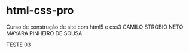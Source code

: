 # html-css-pro
 Curso de construção de site com html5 e css3
CAMILO STROBIO NETO
MAYARA PINHEIRO DE SOUSA

TESTE 03
